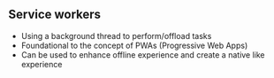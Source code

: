 ## Service workers

- Using a background thread to perform/offload tasks
- Foundational to the concept of PWAs (Progressive Web Apps)
- Can be used to enhance offline experience and create a native like experience
